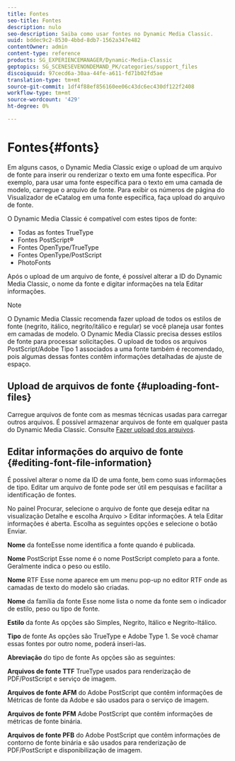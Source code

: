 ```yaml
---
title: Fontes
seo-title: Fontes
description: nulo
seo-description: Saiba como usar fontes no Dynamic Media Classic.
uuid: bddec9c2-8530-4bbd-8db7-1562a347e482
contentOwner: admin
content-type: reference
products: SG_EXPERIENCEMANAGER/Dynamic-Media-Classic
geptopics: SG_SCENESEVENONDEMAND_PK/categories/support_files
discoiquuid: 97cecd6a-30aa-44fe-a611-fd71b02fd5ae
translation-type: tm+mt
source-git-commit: 1df4f88ef856160ee06c43dc6ec430df122f2408
workflow-type: tm+mt
source-wordcount: '429'
ht-degree: 0%

---
```



# Fontes{#fonts}

Em alguns casos, o Dynamic Media Classic exige o upload de um arquivo de fonte para inserir ou renderizar o texto em uma fonte específica. Por exemplo, para usar uma fonte específica para o texto em uma camada de modelo, carregue o arquivo de fonte. Para exibir os números de página do Visualizador de eCatalog em uma fonte específica, faça upload do arquivo de fonte.

O Dynamic Media Classic é compatível com estes tipos de fonte:

* Todas as fontes TrueType
* Fontes PostScript®
* Fontes OpenType/TrueType
* Fontes OpenType/PostScript
* PhotoFonts

Após o upload de um arquivo de fonte, é possível alterar a ID do Dynamic Media Classic, o nome da fonte e digitar informações na tela Editar informações.

>[!NOTE]
>
>O Dynamic Media Classic recomenda fazer upload de todos os estilos de fonte (negrito, itálico, negrito/itálico e regular) se você planeja usar fontes em camadas de modelo. O Dynamic Media Classic precisa desses estilos de fonte para processar solicitações. O upload de todos os arquivos PostScript/Adobe Tipo 1 associados a uma fonte também é recomendado, pois algumas dessas fontes contêm informações detalhadas de ajuste de espaço.

## Upload de arquivos de fonte {#uploading-font-files}

Carregue arquivos de fonte com as mesmas técnicas usadas para carregar outros arquivos. É possível armazenar arquivos de fonte em qualquer pasta do Dynamic Media Classic. Consulte [Fazer upload dos arquivos](uploading-files.md#uploading_your_files).

## Editar informações do arquivo de fonte {#editing-font-file-information}

É possível alterar o nome da ID de uma fonte, bem como suas informações de tipo. Editar um arquivo de fonte pode ser útil em pesquisas e facilitar a identificação de fontes.

No painel Procurar, selecione o arquivo de fonte que deseja editar na visualização Detalhe e escolha Arquivo > Editar informações. A tela Editar informações é aberta. Escolha as seguintes opções e selecione o botão Enviar.

**Nome** da fonteEsse nome identifica a fonte quando é publicada.

**Nome** PostScript Esse nome é o nome PostScript completo para a fonte. Geralmente indica o peso ou estilo.

**Nome** RTF Esse nome aparece em um menu pop-up no editor RTF onde as camadas de texto do modelo são criadas.

**Nome** da família da fonte Esse nome lista o nome da fonte sem o indicador de estilo, peso ou tipo de fonte.

**Estilo** da fonte As opções são Simples, Negrito, Itálico e Negrito-Itálico.

**Tipo** de fonte As opções são TrueType e Adobe Type 1. Se você chamar essas fontes por outro nome, poderá inseri-las.

**Abreviação** do tipo de fonte As opções são as seguintes:

**Arquivos de fonte TTF** TrueType usados para renderização de PDF/PostScript e serviço de imagem.

**Arquivos de fonte AFM** do Adobe PostScript que contêm informações de Métricas de fonte da Adobe e são usados para o serviço de imagem.

**Arquivos de fonte PFM** Adobe PostScript que contêm informações de métricas de fonte binária.

**Arquivos de fonte PFB** do Adobe PostScript que contêm informações de contorno de fonte binária e são usados para renderização de PDF/PostScript e disponibilização de imagem.

